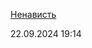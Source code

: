 [Ненависть](./hate.html) 

<div class="article-publication-date">
    <time datetime="2024-09-22 19:14">22.09.2024 19:14</time>
</div>